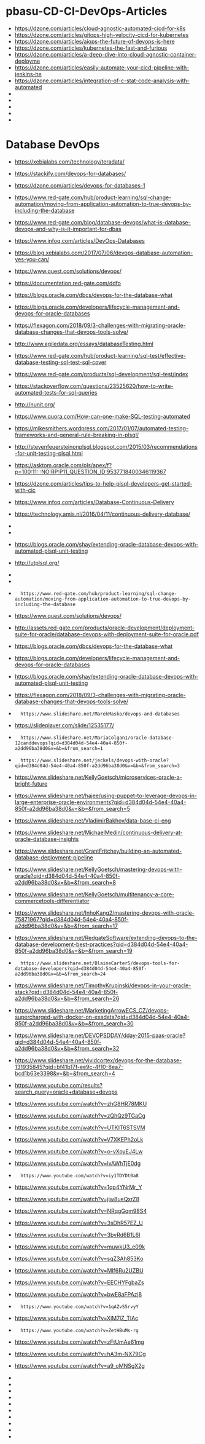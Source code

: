 # pbasu-CD-CI-DevOps-Articles

* https://dzone.com/articles/cloud-agnostic-automated-cicd-for-k8s
* https://dzone.com/articles/gitops-high-velocity-cicd-for-kubernetes
* https://dzone.com/articles/aiops-the-future-of-devops-is-here
* https://dzone.com/articles/kubernetes-the-fast-and-furious
* https://dzone.com/articles/a-deep-dive-into-cloud-agnostic-container-deployme
* https://dzone.com/articles/easily-automate-your-cicd-pipeline-with-jenkins-he
* https://dzone.com/articles/integration-of-c-stat-code-analysis-with-automated
* 
* 
* 
* 
* 

# Database DevOps
* https://xebialabs.com/technology/teradata/
* https://stackify.com/devops-for-databases/
* https://dzone.com/articles/devops-for-databases-1
* https://www.red-gate.com/hub/product-learning/sql-change-automation/moving-from-application-automation-to-true-devops-by-including-the-database
* https://www.red-gate.com/blog/database-devops/what-is-database-devops-and-why-is-it-important-for-dbas
* https://www.infoq.com/articles/DevOps-Databases
* https://blog.xebialabs.com/2017/07/06/devops-database-automation-yes-you-can/
* https://www.quest.com/solutions/devops/
* https://documentation.red-gate.com/ddfo
* https://blogs.oracle.com/dbcs/devops-for-the-database-what
* https://blogs.oracle.com/developers/lifecycle-management-and-devops-for-oracle-databases
* https://flexagon.com/2018/09/3-challenges-with-migrating-oracle-database-changes-that-devops-tools-solve/
* http://www.agiledata.org/essays/databaseTesting.html
* https://www.red-gate.com/hub/product-learning/sql-test/effective-database-testing-sql-test-sql-cover
* https://www.red-gate.com/products/sql-development/sql-test/index
* https://stackoverflow.com/questions/23525620/how-to-write-automated-tests-for-sql-queries
* http://nunit.org/
* https://www.quora.com/How-can-one-make-SQL-testing-automated
* https://mikesmithers.wordpress.com/2017/01/07/automated-testing-frameworks-and-general-rule-breaking-in-plsql/
* http://stevenfeuersteinonplsql.blogspot.com/2015/03/recommendations-for-unit-testing-plsql.html
* https://asktom.oracle.com/pls/apex/f?p=100:11:::NO:RP:P11_QUESTION_ID:9537718400346119367
* https://dzone.com/articles/tips-to-help-plsql-developers-get-started-with-cic
* https://www.infoq.com/articles/Database-Continuous-Delivery
* https://technology.amis.nl/2016/04/11/continuous-delivery-database/
* 
* 
* https://blogs.oracle.com/shay/extending-oracle-database-devops-with-automated-plsql-unit-testing
* http://utplsql.org/
* 
* 

* 		https://www.red-gate.com/hub/product-learning/sql-change-automation/moving-from-application-automation-to-true-devops-by-including-the-database
* https://www.quest.com/solutions/devops/
* http://assets.red-gate.com/products/oracle-development/deployment-suite-for-oracle/database-devops-with-deployment-suite-for-oracle.pdf
* https://blogs.oracle.com/dbcs/devops-for-the-database-what
* https://blogs.oracle.com/developers/lifecycle-management-and-devops-for-oracle-databases
* https://blogs.oracle.com/shay/extending-oracle-database-devops-with-automated-plsql-unit-testing
* https://flexagon.com/2018/09/3-challenges-with-migrating-oracle-database-changes-that-devops-tools-solve/
* 		https://www.slideshare.net/MarekMasko/devops-and-databases
* https://slideplayer.com/slide/12535177/
* 		https://www.slideshare.net/MariaColgan1/oracle-database-12canddevops?qid=d384d04d-54e4-40a4-850f-a2dd96ba38d0&v=&b=&from_search=1
* 		https://www.slideshare.net/jeckels/devops-with-oracle?qid=d384d04d-54e4-40a4-850f-a2dd96ba38d0&v=&b=&from_search=3
* https://www.slideshare.net/KellyGoetsch/microservices-oracle-a-bright-future
* https://www.slideshare.net/hajee/using-puppet-to-leverage-devops-in-large-enterprise-oracle-environments?qid=d384d04d-54e4-40a4-850f-a2dd96ba38d0&v=&b=&from_search=5
* https://www.slideshare.net/VladimirBakhov/data-base-ci-eng
* https://www.slideshare.net/MichaelMedin/continuous-delivery-at-oracle-database-insights
* https://www.slideshare.net/GrantFritchey/building-an-automated-database-deployment-pipeline
* https://www.slideshare.net/KellyGoetsch/mastering-devops-with-oracle?qid=d384d04d-54e4-40a4-850f-a2dd96ba38d0&v=&b=&from_search=8
* https://www.slideshare.net/KellyGoetsch/multitenancy-a-core-commercetools-differentiator
* https://www.slideshare.net/InhoKang2/mastering-devops-with-oracle-75871967?qid=d384d04d-54e4-40a4-850f-a2dd96ba38d0&v=&b=&from_search=17
* https://www.slideshare.net/RedgateSoftware/extending-devops-to-the-database-development-best-practices?qid=d384d04d-54e4-40a4-850f-a2dd96ba38d0&v=&b=&from_search=19
* 		https://www.slideshare.net/BlaineCarter5/devops-tools-for-database-developers?qid=d384d04d-54e4-40a4-850f-a2dd96ba38d0&v=&b=&from_search=24
* https://www.slideshare.net/TimothyKrupinski/devops-in-your-oracle-stack?qid=d384d04d-54e4-40a4-850f-a2dd96ba38d0&v=&b=&from_search=26
* https://www.slideshare.net/MarketingArrowECS_CZ/devops-supercharged-with-docker-on-exadata?qid=d384d04d-54e4-40a4-850f-a2dd96ba38d0&v=&b=&from_search=30
* https://www.slideshare.net/DEVOPSDDAY/dday-2015-paas-oracle?qid=d384d04d-54e4-40a4-850f-a2dd96ba38d0&v=&b=&from_search=32
* https://www.slideshare.net/vividcortex/devops-for-the-database-131935845?qid=bf41b17f-ee9c-4f10-8ea7-bcd1b63e3398&v=&b=&from_search=4


* https://www.youtube.com/results?search_query=oracle+database+devops
* https://www.youtube.com/watch?v=zhG8HR78MKU
* https://www.youtube.com/watch?v=zQhQz9TGaCg
* https://www.youtube.com/watch?v=UTKIT6STSVM
* https://www.youtube.com/watch?v=V7XKEPh2oLk
* https://www.youtube.com/watch?v=o-vXoyEJ4Lw
* https://www.youtube.com/watch?v=lvAWhTjE0dg
* 		https://www.youtube.com/watch?v=iy1TDYDt0a8
* https://www.youtube.com/watch?v=1qp4YNrMr_Y
* https://www.youtube.com/watch?v=jiw8ueQxrZ8
* https://www.youtube.com/watch?v=NRqgGqm98S4
* https://www.youtube.com/watch?v=3sDhR57EZ_U
* https://www.youtube.com/watch?v=3bvRd6B1L6I
* https://www.youtube.com/watch?v=muwkU3_e09k
* https://www.youtube.com/watch?v=sqZ3Ah853Ko
* https://www.youtube.com/watch?v=Mlf6Ru2UZBU
* https://www.youtube.com/watch?v=EECHYFgbaZs
* https://www.youtube.com/watch?v=bwE8aFPAzj8
* 		https://www.youtube.com/watch?v=1qAZvS5rvyY
* https://www.youtube.com/watch?v=XjM7lZ_TIAc
* 		https://www.youtube.com/watch?v=ZetHBuMs-rg
* https://www.youtube.com/watch?v=zFtUmAe61mg
* https://www.youtube.com/watch?v=hA3m-NX79Cg
* https://www.youtube.com/watch?v=a9_oMNSgX2g
* 
* 
* 
* 
* 
* 
* 
* 
* 
* 
